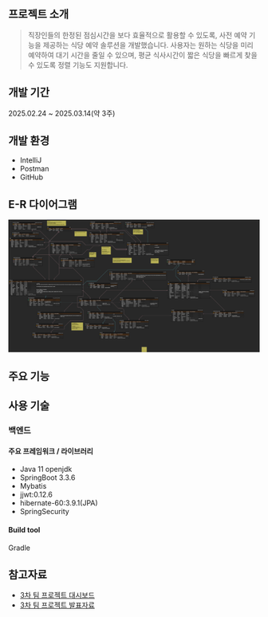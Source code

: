 ## 프로젝트 소개
>직장인들의 한정된 점심시간을 보다 효율적으로 활용할 수 있도록, 사전 예약 기능을 제공하는 식당 예약 솔루션을 개발했습니다. 사용자는 원하는 식당을 미리 예약하여 대기 시간을 줄일 수 있으며, 평균 식사시간이 짧은 식당을 빠르게 찾을 수 있도록 정렬 기능도 지원합니다.

## 개발 기간
2025.02.24 ~ 2025.03.14(약 3주)

## 개발 환경
- IntelliJ
- Postman
- GitHub

## E-R 다이어그램
![image](./3rdERD.png)

## 주요 기능

## 사용 기술
### 백엔드
#### 주요 프레임워크 / 라이브러리
- Java 11 openjdk
- SpringBoot 3.3.6
- Mybatis
- jjwt:0.12.6
- hibernate-60:3.9.1(JPA)
- SpringSecurity

#### Build tool
Gradle

## 참고자료
* [3차 팀 프로젝트 대시보드](https://www.notion.so/3-1986d625693f80cfab29d5280d07a881)
* [3차 팀 프로젝트 발표자료](https://www.canva.com/design/DAGiDtrOZbg/hjT4h26Mths_hXKFvrDTcA/edit?ui=eyJIIjp7IkEiOnRydWV9fQ)
